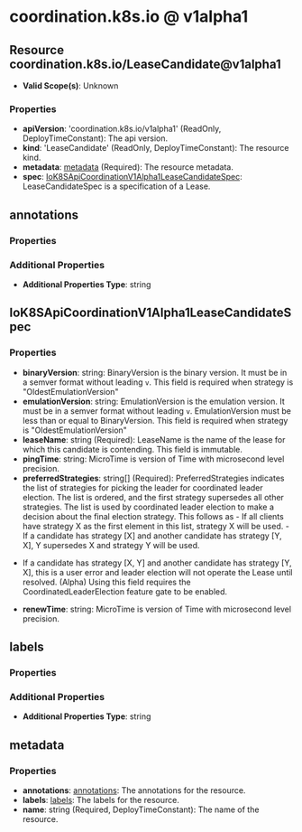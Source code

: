 # coordination.k8s.io @ v1alpha1

## Resource coordination.k8s.io/LeaseCandidate@v1alpha1
* **Valid Scope(s)**: Unknown
### Properties
* **apiVersion**: 'coordination.k8s.io/v1alpha1' (ReadOnly, DeployTimeConstant): The api version.
* **kind**: 'LeaseCandidate' (ReadOnly, DeployTimeConstant): The resource kind.
* **metadata**: [metadata](#metadata) (Required): The resource metadata.
* **spec**: [IoK8SApiCoordinationV1Alpha1LeaseCandidateSpec](#iok8sapicoordinationv1alpha1leasecandidatespec): LeaseCandidateSpec is a specification of a Lease.

## annotations
### Properties
### Additional Properties
* **Additional Properties Type**: string

## IoK8SApiCoordinationV1Alpha1LeaseCandidateSpec
### Properties
* **binaryVersion**: string: BinaryVersion is the binary version. It must be in a semver format without leading `v`. This field is required when strategy is "OldestEmulationVersion"
* **emulationVersion**: string: EmulationVersion is the emulation version. It must be in a semver format without leading `v`. EmulationVersion must be less than or equal to BinaryVersion. This field is required when strategy is "OldestEmulationVersion"
* **leaseName**: string (Required): LeaseName is the name of the lease for which this candidate is contending. This field is immutable.
* **pingTime**: string: MicroTime is version of Time with microsecond level precision.
* **preferredStrategies**: string[] (Required): PreferredStrategies indicates the list of strategies for picking the leader for coordinated leader election. The list is ordered, and the first strategy supersedes all other strategies. The list is used by coordinated leader election to make a decision about the final election strategy. This follows as - If all clients have strategy X as the first element in this list, strategy X will be used. - If a candidate has strategy [X] and another candidate has strategy [Y, X], Y supersedes X and strategy Y
  will be used.
- If a candidate has strategy [X, Y] and another candidate has strategy [Y, X], this is a user error and leader
  election will not operate the Lease until resolved.
(Alpha) Using this field requires the CoordinatedLeaderElection feature gate to be enabled.
* **renewTime**: string: MicroTime is version of Time with microsecond level precision.

## labels
### Properties
### Additional Properties
* **Additional Properties Type**: string

## metadata
### Properties
* **annotations**: [annotations](#annotations): The annotations for the resource.
* **labels**: [labels](#labels): The labels for the resource.
* **name**: string (Required, DeployTimeConstant): The name of the resource.

